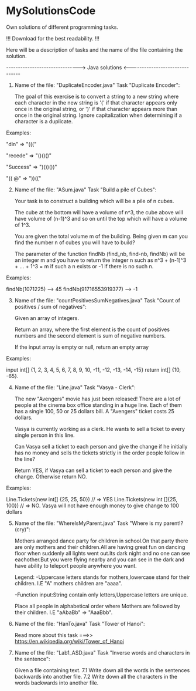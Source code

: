 # MySolutionsCode
Own solutions of different programming tasks.

!!!
Download for the best readability.
!!!

Here will be a description of tasks and the name of the file containing the solution.


-------------------------------> Java solutions <-------------------------------


1. Name of the file: "DuplicateEncoder.java"
   Task "Duplicate Encoder": 
	
	The goal of this exercise is to convert a string to a new string where 
   	each character in the new string is '(' if that character appears only once in 
   	the original string, or ')' if that character appears more than once in the original
   	string. Ignore capitalization when determining if a character is a duplicate.

Examples:

"din" => "((("

"recede" => "()()()"

"Success" => ")())())"

"(( @" => "))((" 





2. Name of the file: "ASum.java"
   Task "Build a pile of Cubes": 
	
	Your task is to construct a building which will be a pile of n cubes.
 
	The cube at the bottom will have a volume of n^3, the cube above will have 
   	volume of (n-1)^3 and so on until the top which will have a volume of 1^3.

	You are given the total volume m of the building. Being given m can you 
   	find the number n of cubes you will have to build?

	The parameter of the function findNb (find_nb, find-nb, findNb) will be 
   	an integer m and you have to return the integer n such as 
   	n^3 + (n-1)^3 + ... + 1^3 = m if such a n exists or -1 if there is no such n.

Examples:

findNb(1071225) --> 45
findNb(91716553919377) --> -1




3. Name of the file: "countPositivesSumNegatives.java"
   Task "Count of positives / sum of negatives":

	Given an array of integers.

	Return an array, where the first element is the count of 
   	positives numbers and the second element is sum of negative numbers.

	If the input array is empty or null, return an empty array

Examples:

input int[] {1, 2, 3, 4, 5, 6, 7, 8, 9, 10, -11, -12, -13, -14, -15} 
return int[] {10, -65}.




4. Name of the file: "Line.java"
   Task "Vasya - Clerk":

	The new "Avengers" movie has just been released! There are a lot of people
   	at the cinema box office standing in a huge line. Each of them has a single 
  	100, 50 or 25 dollars bill. A "Avengers" ticket costs 25 dollars.

	Vasya is currently working as a clerk. He wants to sell a ticket to every 
	single person in this line.

	Can Vasya sell a ticket to each person and give the change if he initially 
	has no money and sells the tickets strictly in the order people follow in the line?

	Return YES, if Vasya can sell a ticket to each person and give the change. 
	Otherwise return NO.

Examples:

Line.Tickets(new int[] {25, 25, 50}) // => YES 
Line.Tickets(new int []{25, 100}) 
         // => NO. Vasya will not have enough money to give change to 100 dollars




5. Name of the file: "WhereIsMyParent.java"
   Task "Where is my parent!?(cry)":

	Mothers arranged dance party for children in school.On that party 
	there are only mothers and their children.All are having great fun 
	on dancing floor when suddenly all lights went out.Its dark night 
	and no one can see eachother.But you were flying nearby and you can 
	see in the dark and have ability to teleport people anywhere you want.

	Legend:
	-Uppercase letters stands for mothers,lowercase stand for their children. 
	I.E "A" mothers children are "aaaa".

	-Function input:String contain only letters,Uppercase letters are unique.

	
	Place all people in alphabetical order where Mothers are followed by their children.
	I.E "aAbaBb" => "AaaBbb".




6. Name of the file: "HanTo.java"
   Task "Tower of Hanoi":

   Read more about this task ===>> https://en.wikipedia.org/wiki/Tower_of_Hanoi





7. Name of the file: "Lab1_ASD.java"
   Task "Inverse words and characters in the sentence":
	
	Given a file containing text.
	7.1 Write down all the words in the sentences backwards into another file.
	7.2 Write down all the characters in the words backwards into another file.
